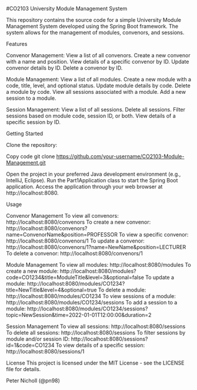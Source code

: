 #CO2103 University Module Management System

This repository contains the source code for a simple University Module Management System developed using the Spring Boot framework. The system allows for the management of modules, convenors, and sessions.

Features

Convenor Management:
  View a list of all convenors.
  Create a new convenor with a name and position.
  View details of a specific convenor by ID.
  Update convenor details by ID.
  Delete a convenor by ID.

Module Management:
  View a list of all modules.
  Create a new module with a code, title, level, and optional status.
  Update module details by code.
  Delete a module by code.
  View all sessions associated with a module.
  Add a new session to a module.

Session Management:
  View a list of all sessions.
  Delete all sessions.
  Filter sessions based on module code, session ID, or both.
  View details of a specific session by ID.

Getting Started

Clone the repository:

  Copy code
  git clone https://github.com/your-username/CO2103-Module-Management.git

  Open the project in your preferred Java development environment (e.g., IntelliJ, Eclipse).
  Run the Part1Application class to start the Spring Boot application.
  Access the application through your web browser at http://localhost:8080.

Usage

Convenor Management
  To view all convenors: http://localhost:8080/convenors
  To create a new convenor: http://localhost:8080/convenors?name=ConvenorName&position=PROFESSOR
  To view a specific convenor: http://localhost:8080/convenors/1
  To update a convenor: http://localhost:8080/convenors/1?name=NewName&position=LECTURER
  To delete a convenor: http://localhost:8080/convenors/1

Module Management
  To view all modules: http://localhost:8080/modules
  To create a new module: http://localhost:8080/modules?code=CO1234&title=ModuleTitle&level=3&optional=false
  To update a module: http://localhost:8080/modules/CO1234?title=NewTitle&level=4&optional=true
  To delete a module: http://localhost:8080/modules/CO1234
  To view sessions of a module: http://localhost:8080/modules/CO1234/sessions
  To add a session to a module: http://localhost:8080/modules/CO1234/sessions?topic=NewSession&time=2022-01-01T12:00:00&duration=2

Session Management
  To view all sessions: http://localhost:8080/sessions
  To delete all sessions: http://localhost:8080/sessions
  To filter sessions by module and/or session ID: http://localhost:8080/sessions?id=1&code=CO1234
  To view details of a specific session: http://localhost:8080/sessions/1


License
  This project is licensed under the MIT License - see the LICENSE file for details.

Peter Nicholl (@pn98)

